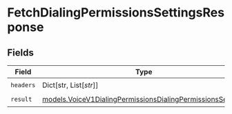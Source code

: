 # FetchDialingPermissionsSettingsResponse


## Fields

| Field                                                                                                                          | Type                                                                                                                           | Required                                                                                                                       | Description                                                                                                                    |
| ------------------------------------------------------------------------------------------------------------------------------ | ------------------------------------------------------------------------------------------------------------------------------ | ------------------------------------------------------------------------------------------------------------------------------ | ------------------------------------------------------------------------------------------------------------------------------ |
| `headers`                                                                                                                      | Dict[str, List[*str*]]                                                                                                         | :heavy_check_mark:                                                                                                             | N/A                                                                                                                            |
| `result`                                                                                                                       | [models.VoiceV1DialingPermissionsDialingPermissionsSettings](../models/voicev1dialingpermissionsdialingpermissionssettings.md) | :heavy_check_mark:                                                                                                             | N/A                                                                                                                            |